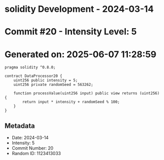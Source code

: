 ﻿# solidity Development - 2024-03-14
# Commit #20 - Intensity Level: 5
# Generated on: 2025-06-07 11:28:59
```solidity
pragma solidity ^0.8.0;

contract DataProcessor20 {
    uint256 public intensity = 5;
    uint256 private randomSeed = 563262;

    function processValue(uint256 input) public view returns (uint256) {
        return input * intensity + randomSeed % 100;
    }
}
```
## Metadata
- Date: 2024-03-14
- Intensity: 5
- Commit Number: 20
- Random ID: 1123413033
